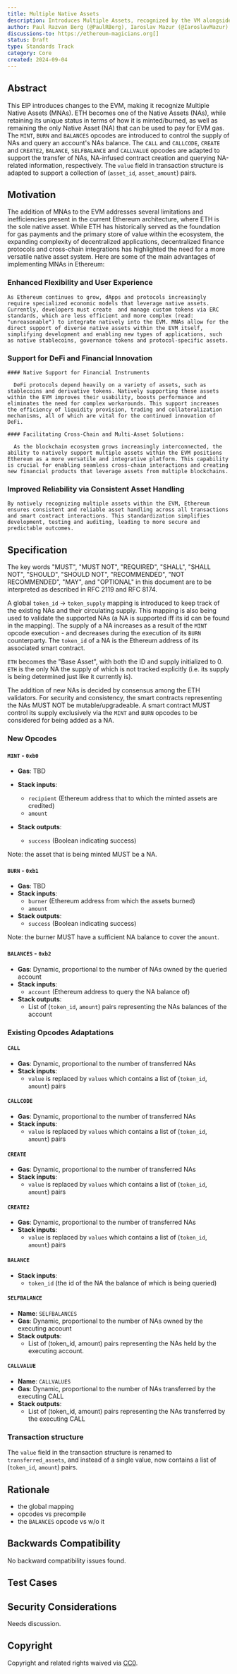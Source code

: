 ```yaml
---
title: Multiple Native Assets
description: Introduces Multiple Assets, recognized by the VM alongside ETH
author: Paul Razvan Berg (@PaulRBerg), Iaroslav Mazur (@IaroslavMazur)
discussions-to: https://ethereum-magicians.org[]
status: Draft
type: Standards Track
category: Core
created: 2024-09-04
---
```


## Abstract

This EIP introduces changes to the EVM, making it recognize Multiple Native Assets (MNAs). ETH becomes one of the Native Assets (NAs), while retaining its unique status in terms of how it is minted/burned, as well as remaining the only Native Asset (NA) that can be used to pay for EVM gas. 
The `MINT`, `BURN` and `BALANCES` opcodes are introduced to control the supply of NAs and query an account's NAs balance. The `CALL` and `CALLCODE`, `CREATE` and `CREATE2`, `BALANCE`, `SELFBALANCE` and `CALLVALUE` opcodes are adapted to support the transfer of NAs, NA-infused contract creation and querying NA-related information, respectively.
The `value` field in transaction structure is adapted to support a collection of (`asset_id`, `asset_amount`) pairs.

## Motivation

The addition of MNAs to the EVM addresses several limitations and inefficiencies present in the current Ethereum architecture, where ETH is the sole native asset. While ETH has historically served as the foundation for gas payments and the primary store of value within the ecosystem, the expanding complexity of decentralized applications, decentralized finance protocols and cross-chain integrations has highlighted the need for a more versatile native asset system. Here are some of the main advantages of implementing MNAs in Ethereum:

  ### Enhanced Flexibility and User Experience

    As Ethereum continues to grow, dApps and protocols increasingly require specialized economic models that leverage native assets. Currently, developers must create  and manage custom tokens via ERC standards, which are less efficient and more complex (read: "unreasonable") to integrate natively into the EVM. MNAs allow for the direct support of diverse native assets within the EVM itself, simplifying development and enabling new types of applications, such as native stablecoins, governance tokens and protocol-specific assets.

  ### Support for DeFi and Financial Innovation

    #### Native Support for Financial Instruments

      DeFi protocols depend heavily on a variety of assets, such as stablecoins and derivative tokens. Natively supporting these assets within the EVM improves their usability, boosts performance and eliminates the need for complex workarounds. This support increases the efficiency of liquidity provision, trading and collateralization mechanisms, all of which are vital for the continued innovation of DeFi.

    #### Facilitating Cross-Chain and Multi-Asset Solutions:

      As the blockchain ecosystem grows increasingly interconnected, the ability to natively support multiple assets within the EVM positions Ethereum as a more versatile and integrative platform. This capability is crucial for enabling seamless cross-chain interactions and creating new financial products that leverage assets from multiple blockchains.

  ### Improved Reliability via Consistent Asset Handling

    By natively recognizing multiple assets within the EVM, Ethereum ensures consistent and reliable asset handling across all transactions and smart contract interactions. This standardization simplifies development, testing and auditing, leading to more secure and predictable outcomes.

## Specification

The key words "MUST", "MUST NOT", "REQUIRED", "SHALL", "SHALL NOT", "SHOULD", "SHOULD NOT", "RECOMMENDED", "NOT RECOMMENDED", "MAY", and "OPTIONAL" in this document are to be interpreted as described in RFC 2119 and RFC 8174.

A global `token_id` -> `token_supply` mapping is introduced to keep track of the existing NAs and their circulating supply. This mapping is also being used to validate the supported NAs (a NA is supported iff its id can be found in the mapping). The supply of a NA increases as a result of the `MINT` opcode execution - and decreases during the execution of its `BURN` counterparty. The `token_id` of a NA is the Ethereum address of its associated smart contract.

`ETH` becomes the "Base Asset", with both the ID and supply initialized to 0. `ETH` is the only NA the supply of which is not tracked explicitly (i.e. its supply is being determined just like it currently is).

The addition of new NAs is decided by consensus among the ETH validators. For security and consistency, the smart contracts representing the NAs MUST NOT be mutable/upgradeable. A smart contract MUST control its supply exclusively via the `MINT` and `BURN` opcodes to be considered for being added as a NA.

### New Opcodes

#### `MINT` - `0xb0`
- **Gas**: TBD

- **Stack inputs**:
  - `recipient` (Ethereum address that to which the minted assets are credited)
  - `amount`

- **Stack outputs**:
  - `success` (Boolean indicating success)

Note: the asset that is being minted MUST be a NA.

#### `BURN` - `0xb1`
- **Gas**: TBD
- **Stack inputs**:
  - `burner` (Ethereum address from which the assets burned)
  - `amount`
- **Stack outputs**:
  - `success` (Boolean indicating success)

Note: the burner MUST have a sufficient NA balance to cover the `amount`.

#### `BALANCES` - `0xb2`
- **Gas**: Dynamic, proportional to the number of NAs owned by the queried account
- **Stack inputs**:
  - `account` (Ethereum address to query the NA balance of)
- **Stack outputs**:
  - List of (`token_id`, `amount`) pairs representing the NAs balances of the account

### Existing Opcodes Adaptations

#### `CALL`
- **Gas**: Dynamic, proportional to the number of transferred NAs
- **Stack inputs**:
  - `value` is replaced by `values` which contains a list of (`token_id`, `amount`) pairs

#### `CALLCODE`
- **Gas**: Dynamic, proportional to the number of transferred NAs
- **Stack inputs**:
  - `value` is replaced by `values` which contains a list of (`token_id`, `amount`) pairs

#### `CREATE`
- **Gas**: Dynamic, proportional to the number of transferred NAs
- **Stack inputs**:
  - `value` is replaced by `values` which contains a list of (`token_id`, `amount`) pairs

#### `CREATE2`
- **Gas**: Dynamic, proportional to the number of transferred NAs
- **Stack inputs**:
  - `value` is replaced by `values` which contains a list of (`token_id`, `amount`) pairs

#### `BALANCE`
- **Stack inputs**:
  - `token_id` (the id of the NA the balance of which is being queried)

#### `SELFBALANCE`
- **Name**: `SELFBALANCES`
- **Gas**: Dynamic, proportional to the number of NAs owned by the executing account
- **Stack outputs**:
  - List of (token_id, amount) pairs representing the NAs held by the executing account.

#### `CALLVALUE`
- **Name**: `CALLVALUES`
- **Gas**: Dynamic, proportional to the number of NAs transferred by the executing CALL
- **Stack outputs**:
  - List of (token_id, amount) pairs representing the NAs transferred by the executing CALL

### Transaction structure
The `value` field in the transaction structure is renamed to `transferred_assets`, and instead of a single value, now contains a list of (`token_id`, `amount`) pairs.


## Rationale

<!--
  The rationale fleshes out the specification by describing what motivated the design and why particular design decisions were made. It should describe alternate designs that were considered and related work, e.g. how the feature is supported in other languages.
-->

- the global mapping
- opcodes vs precompile
- the `BALANCES` opcode vs w/o it

## Backwards Compatibility

<!--

  This section is optional.

  All EIPs that introduce backwards incompatibilities must include a section describing these incompatibilities and their severity. The EIP must explain how the author proposes to deal with these incompatibilities. EIP submissions without a sufficient backwards compatibility treatise may be rejected outright.

  The current placeholder is acceptable for a draft.

  TODO: Remove this comment before submitting
-->

No backward compatibility issues found.

## Test Cases

<!--
  This section is optional for non-Core EIPs.

  The Test Cases section should include expected input/output pairs, but may include a succinct set of executable tests. It should not include project build files. No new requirements may be introduced here (meaning an implementation following only the Specification section should pass all tests here.)
  If the test suite is too large to reasonably be included inline, then consider adding it as one or more files in `../assets/eip-####/`. External links will not be allowed

  TODO: Remove this comment before submitting
-->

## Security Considerations

<!--
  All EIPs must contain a section that discusses the security implications/considerations relevant to the proposed change. Include information that might be important for security discussions, surfaces risks and can be used throughout the life cycle of the proposal. For example, include security-relevant design decisions, concerns, important discussions, implementation-specific guidance and pitfalls, an outline of threats and risks and how they are being addressed. EIP submissions missing the "Security Considerations" section will be rejected. An EIP cannot proceed to status "Final" without a Security Considerations discussion deemed sufficient by the reviewers.

  The current placeholder is acceptable for a draft.

  TODO: Remove this comment before submitting
-->

Needs discussion.

## Copyright

Copyright and related rights waived via [CC0](../LICENSE.md).
